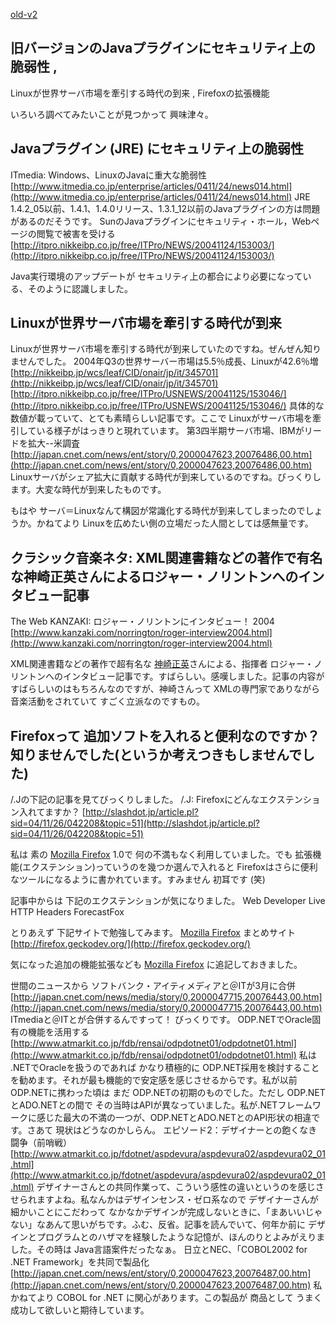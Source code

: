 [old-v2](ig041127-orig.html)

## 旧バージョンのJavaプラグインにセキュリティ上の脆弱性 ,
Linuxが世界サーバ市場を牽引する時代の到来 , Firefoxの拡張機能

いろいろ調べてみたいことが見つかって 興味津々。






## Javaプラグイン (JRE) にセキュリティ上の脆弱性

ITmedia: Windows、LinuxのJavaに重大な脆弱性
  [http://www.itmedia.co.jp/enterprise/articles/0411/24/news014.html](http://www.itmedia.co.jp/enterprise/articles/0411/24/news014.html)
  JRE 1.4.2_05以前、1.4.1、1.4.0リリース、1.3.1_12以前のJavaプラグインの方は問題があるのだそうです。
  SunのJavaプラグインにセキュリティ・ホール，Webページの閲覧で被害を受ける
  [http://itpro.nikkeibp.co.jp/free/ITPro/NEWS/20041124/153003/](http://itpro.nikkeibp.co.jp/free/ITPro/NEWS/20041124/153003/)


Java実行環境のアップデートが セキュリティ上の都合により必要になっている、そのように認識しました。

## Linuxが世界サーバ市場を牽引する時代が到来 


Linuxが世界サーバ市場を牽引する時代が到来していたのですね。ぜんぜん知りませんでした。
2004年Q3の世界サーバー市場は5.5％成長、Linuxが42.6％増
    [http://nikkeibp.jp/wcs/leaf/CID/onair/jp/it/345701](http://nikkeibp.jp/wcs/leaf/CID/onair/jp/it/345701)
    [http://itpro.nikkeibp.co.jp/free/ITPro/USNEWS/20041125/153046/](http://itpro.nikkeibp.co.jp/free/ITPro/USNEWS/20041125/153046/)
    具体的な数値が載っていて、とても素晴らしい記事です。ここで Linuxがサーバ市場を牽引している様子がはっきりと現れています。
    第3四半期サーバ市場、IBMがリードを拡大--米調査
  [http://japan.cnet.com/news/ent/story/0,2000047623,20076486,00.htm](http://japan.cnet.com/news/ent/story/0,2000047623,20076486,00.htm)
  Linuxサーバがシェア拡大に貢献する時代が到来しているのですね。びっくりします。大変な時代が到来したものです。
  

もはや サーバ＝Linuxなんて構図が常識化する時代が到来してしまったのでしょうか。かねてより Linuxを広めたい側の立場だった人間としては感無量です。

## クラシック音楽ネタ: XML関連書籍などの著作で有名な神崎正英さんによるロジャー・ノリントンへのインタビュー記事

The Web KANZAKI: ロジャー・ノリントンにインタビュー！ 2004
  [http://www.kanzaki.com/norrington/roger-interview2004.html](http://www.kanzaki.com/norrington/roger-interview2004.html)


XML関連書籍などの著作で超有名な [神崎正英](http://www.kanzaki.com/)さんによる、指揮者
ロジャー・ノリントンへのインタビュー記事です。すばらしい。感嘆しました。記事の内容がすばらしいのはもちろんなのですが、神崎さんって
XMLの専門家でありながら 音楽活動をされていて すごく立派なのですもの。

## Firefoxって 追加ソフトを入れると便利なのですか？ 知りませんでした(というか考えつきもしませんでした)


/.Jの下記の記事を見てびっくりしました。
/.J: Firefoxにどんなエクステンション入れてますか？
  [http://slashdot.jp/article.pl?sid=04/11/26/042208&topic=51](http://slashdot.jp/article.pl?sid=04/11/26/042208&topic=51)


私は 素の [Mozilla Firefox](http://www.igapyon.jp/igapyon/diary/keyword/firefox.html) 1.0で 何の不満もなく利用していました。でも
拡張機能(エクステンション)っていうのを幾つか選んで入れると Firefoxはさらに便利なツールになるように書かれています。すみません
初耳です (笑)

記事中からは 下記のエクステンションが気になりました。
Web Developer
  Live HTTP Headers
  ForecastFox


とりあえず 下記サイトで勉強してみます。
[Mozilla Firefox](http://www.igapyon.jp/igapyon/diary/keyword/firefox.html) まとめサイト
  [http://firefox.geckodev.org/](http://firefox.geckodev.org/)


気になった追加の機能拡張なども [Mozilla Firefox](http://www.igapyon.jp/igapyon/diary/keyword/firefox.html) に追記しておきました。

世間のニュースから
ソフトバンク・アイティメディアと＠ITが3月に合併
  [http://japan.cnet.com/news/media/story/0,2000047715,20076443,00.htm](http://japan.cnet.com/news/media/story/0,2000047715,20076443,00.htm)
  ITmediaと＠ITとが合併するんですって！ びっくりです。
  ODP.NETでOracle固有の機能を活用する
  [http://www.atmarkit.co.jp/fdb/rensai/odpdotnet01/odpdotnet01.html](http://www.atmarkit.co.jp/fdb/rensai/odpdotnet01/odpdotnet01.html)
  私は .NETでOracleを扱うのであれば かなり積極的に ODP.NET採用を検討することを勧めます。それが最も機能的で安定感を感じさせるからです。私が以前 ODP.NETに携わった頃は まだ ODP.NETの初期のものでした。ただし ODP.NETとADO.NETとの間で その当時はAPIが異なっていました。私が.NETフレームワークに感じた最大の不満の一つが、ODP.NETとADO.NETとのAPI形状の相違です。さあて 現状はどうなのかしらん。
  エピソード2：デザイナーとの飽くなき闘争（前哨戦）
  [http://www.atmarkit.co.jp/fdotnet/aspdevura/aspdevura02/aspdevura02_01.html](http://www.atmarkit.co.jp/fdotnet/aspdevura/aspdevura02/aspdevura02_01.html)
  デザイナーさんとの共同作業って、こういう感性の違いというのを感じさせられますよね。私なんかはデザインセンス・ゼロ系なので
  デザイナーさんが細かいことにこだわって なかなかデザインが完成しないときに、「まあいいじゃない」なあんて思いがちです。ふむ、反省。記事を読んでいて、何年か前に
  デザインとプログラムとのハザマを経験したような記憶が、ほんのりとよみがえりました。その時は
  Java言語案件だったなぁ。
  日立とNEC、「COBOL2002 for .NET Framework」を共同で製品化
  [http://japan.cnet.com/news/ent/story/0,2000047623,20076487,00.htm](http://japan.cnet.com/news/ent/story/0,2000047623,20076487,00.htm)
  私 かねてより COBOL for .NET に関心があります。この製品が 商品として うまく成功して欲しいと期待しています。